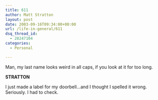 ```yaml
---
title: 611
author: Matt Stratton
layout: post
date: 2003-09-16T09:34:00+00:00
url: /life-in-general/611
dsq_thread_id:
  - 28247104
categories:
  - Personal

---
```

Man, my last name looks weird in all caps, if you look at it for too long.

**STRATTON**

I just made a label for my doorbell&#8230;and I thought I spelled it wrong. Seriously. I had to check.